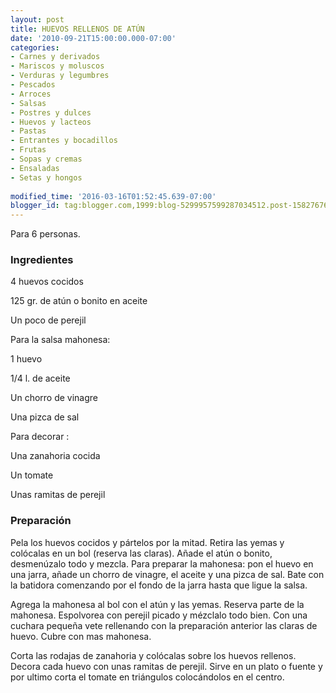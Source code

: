 ```yaml
---
layout: post
title: HUEVOS RELLENOS DE ATÚN
date: '2010-09-21T15:00:00.000-07:00'
categories:
- Carnes y derivados
- Mariscos y moluscos
- Verduras y legumbres
- Pescados
- Arroces
- Salsas
- Postres y dulces
- Huevos y lacteos
- Pastas
- Entrantes y bocadillos
- Frutas
- Sopas y cremas
- Ensaladas
- Setas y hongos
 
modified_time: '2016-03-16T01:52:45.639-07:00'
blogger_id: tag:blogger.com,1999:blog-5299957599287034512.post-1582767605955414621
---
```


Para 6 personas.

<h3>Ingredientes</h3>

4 huevos cocidos

125 gr. de atún o bonito en aceite

Un poco de perejil

Para la salsa mahonesa:

1 huevo

1/4 l. de aceite

Un chorro de vinagre

Una pizca de sal

Para decorar :

Una zanahoria cocida

Un tomate

Unas ramitas de perejil

<h3>Preparación</h3>

Pela los huevos cocidos y pártelos por la mitad. Retira las yemas y colócalas en un bol (reserva las claras). Añade el atún o bonito, desmenúzalo todo y mezcla. Para preparar la mahonesa: pon el huevo en una jarra, añade un chorro de vinagre, el aceite y una pizca de sal. Bate con la batidora comenzando por el fondo de la jarra hasta que ligue la salsa.

Agrega la mahonesa al bol con el atún y las yemas. Reserva parte de la mahonesa. Espolvorea con perejil picado y mézclalo todo bien. Con una cuchara pequeña vete rellenando con la preparación anterior las claras de huevo. Cubre con mas mahonesa.

Corta las rodajas de zanahoria y colócalas sobre los huevos rellenos. Decora cada huevo con unas ramitas de perejil. Sirve en un plato o fuente y por ultimo corta el tomate en triángulos colocándolos en el centro.

